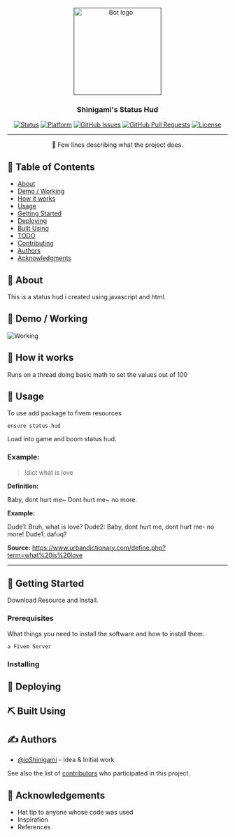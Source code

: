 <p align="center">
  <a href="" rel="noopener">
 <img width=200px height=200px src="https://i.imgur.com/FxL5qM0.jpg" alt="Bot logo"></a>
</p>

<h3 align="center">Shinigami's Status Hud</h3>

<div align="center">

[![Status](https://img.shields.io/badge/status-active-success.svg)]()
[![Platform](https://img.shields.io/badge/platform-reddit-orange.svg)](https://www.github.com/ioShinigami)
[![GitHub Issues](https://img.shields.io/github/issues/ioShinigami/status-hud.svg)](https://github.com/ioShinigami/status-hud/issues)
[![GitHub Pull Requests](https://img.shields.io/github/issues-pr/ioShinigami/status-hud.svg)](https://github.com/ioShinigami/status-hud/pulls)
[![License](https://img.shields.io/badge/license-MIT-blue.svg)](/LICENSE)

</div>

---

<p align="center"> 🤖 Few lines describing what the project does.
    <br> 
</p>

## 📝 Table of Contents

- [About](#about)
- [Demo / Working](#demo)
- [How it works](#working)
- [Usage](#usage)
- [Getting Started](#getting_started)
- [Deploying](#deployment)
- [Built Using](#built_using)
- [TODO](../TODO.md)
- [Contributing](../CONTRIBUTING.md)
- [Authors](#authors)
- [Acknowledgments](#acknowledgement)

## 🧐 About <a name = "about"></a>

This is a status hud i created using javascript and html.

## 🎥 Demo / Working <a name = "demo"></a>

![Working](https://i.imgur.com/VK4lCt6.gif)

## 💭 How it works <a name = "working"></a>

Runs on a thread doing basic math to set the values out of 100

## 🎈 Usage <a name = "usage"></a>

To use add package to fivem resources

```
ensure status-hud
```

Load into game and boom status hud.

### Example:

> !dict what is love

**Definition:**

Baby, dont hurt me~
Dont hurt me~ no more.

**Example:**

Dude1: Bruh, what is love?
Dude2: Baby, dont hurt me, dont hurt me- no more!
Dude1: dafuq?

**Source:** https://www.urbandictionary.com/define.php?term=what%20is%20love

---

## 🏁 Getting Started <a name = "getting_started"></a>

Download Resource and Install.

### Prerequisites

What things you need to install the software and how to install them.

```
a Fivem Server

```

### Installing



## 🚀 Deploying  <a name = "deployment"></a>



## ⛏️ Built Using <a name = "built_using"></a>



## ✍️ Authors <a name = "authors"></a>

- [@ioShinigami](https://github.com/ioshingami) - Idea & Initial work

See also the list of [contributors](https://github.com/ioshinigami/status-hud/contributors) who participated in this project.

## 🎉 Acknowledgements <a name = "acknowledgement"></a>

- Hat tip to anyone whose code was used
- Inspiration
- References
